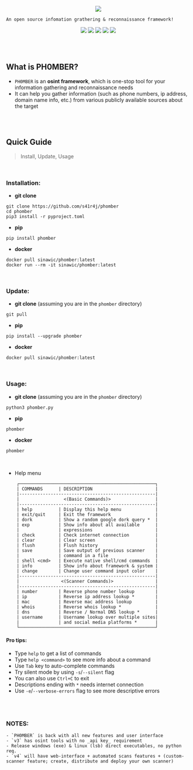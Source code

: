 <p align=center>
         <img src='.images/phomber_logo.png'>
</p>

```
An open source infomation grathering & reconnaissance framework!
```

<p align=center>
         <a href='https://www.w3schools.in/ethical-hacking/information-gathering-techniques/'><img src="https://img.shields.io/badge/Etical Hacking-OSINT-yellow.svg?logo=sharp"></a>
         <a href='https://github.com/s41r4j/phomber/releases/'><img src="https://img.shields.io/badge/Version-v3.1.1-orange.svg?logo=vectorworks"></a>
         <a href='https://www.python.org/'><img src="https://img.shields.io/badge/Python-3-blue.svg?style=flat&logo=python"></a>
         <a href='LICENSE'><img src="https://img.shields.io/badge/License-GPL%20v3.0-brightgreen.svg"></a>
         <a href=''><img src="https://img.shields.io/badge/Disclaimer-With great power comes great responsibility-red.svg?logo=hackaday"></a>
</p>

<br>

<br>

## What is PH0MBER?

- `PH0MBER` is an __osint framework__, which is one-stop tool for your information gathering and reconnaissance needs
- It can help you gather information (such as phone numbers, ip address, domain name info, etc.) from various publicly available sources about the target

<br>
<br>

## Quick Guide

> Install, Update, Usage

<br>

### Installation:

- __git clone__

```
git clone https://github.com/s41r4j/phomber
cd phomber
pip3 install -r pyproject.toml
```

- __pip__

```
pip install phomber
```

- __docker__

```
docker pull sinawic/phomber:latest
docker run --rm -it sinawic/phomber:latest
```

<br>

### Update:

- __git clone__ (assuming you are in the `phomber` directory)

```
git pull
```

- __pip__

```
pip install --upgrade phomber
```

- __docker__

```
docker pull sinawic/phomber:latest
```

<br>

### Usage:

- __git clone__ (assuming you are in the `phomber` directory)

```
python3 phomber.py
```

- __pip__

```
phomber
```

- __docker__

```
phomber
```

<br>

- Help menu

```
    ┌────────────────────────────────────────────────────┐
    | COMMANDS      | DESCRIPTION                        |
    |----------------------------------------------------|
    |                 <(Basic Commands)>                 |
    |----------------------------------------------------|
    | help          | Display this help menu             | 
    | exit/quit     | Exit the framework                 |
    | dork          | Show a random google dork query *  |  
    | exp           | Show info about all available      |       
    |               | expressions                        |
    | check         | Check internet connection          |
    | clear         | Clear screen                       |
    | flush         | Flush history                      |
    | save          | Save output of previous scanner    |
    |               | command in a file                  |
    | shell <cmd>   | Execute native shell/cmd commands  |
    | info          | Show info about framework & system |
    | change        | Change user command input color    |
    |----------------------------------------------------|
    |                <(Scanner Commands)>                |
    |----------------------------------------------------|
    | number        | Reverse phone number lookup        |
    | ip            | Reverse ip address lookup *        |
    | mac           | Reverse mac address lookup         |
    | whois         | Reverse whois lookup *             |
    | dns           | Reverse / Normal DNS lookup *      |
    | username      | Username lookup over multiple sites|
    |               | and social media platforms *       |
    └────────────────────────────────────────────────────┘
```

#### Pro tips:

- Type `help` to get a list of commands
- Type `help <command>` to see more info about a command
- Use `Tab` key to auto-complete commands
- Try silent mode by using `-s`/`--silent` flag
- You can also use `Ctrl+C` to exit
- Descriptions ending with `*` needs internet connection
- Use `-e`/`--verbose-errors` flag to see more descriptive errors

<br>
<br>

### NOTES:

```
- `PH0MBER` is back with all new features and user interface
- `v3` has osint tools with no _api key_ requirement
- Release windows (exe) & linux (lsb) direct executables, no python req.
- `v4` will have web-interface + automated scans features + (custom-scanner feature; create, distribute and deploy your own scanner)
```

</p>
